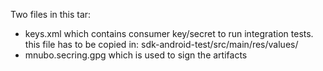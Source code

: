 Two files in this tar:

- keys.xml which contains consumer key/secret to run integration tests. this file has to be copied in: sdk-android-test/src/main/res/values/
- mnubo.secring.gpg which is used to sign the artifacts